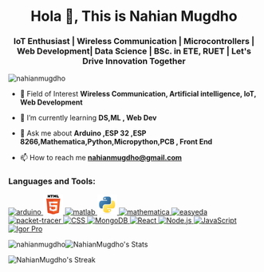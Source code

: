 
<h1 align="center">Hola 👋, This is Nahian Mugdho</h1>
<!--<h3 align="center">An Engineering Student from Rajshahi University of Engineering and Technology, Bangladesh</h3>-->
<h3 align="center">IoT Enthusiast | Wireless Communication | Microcontrollers | Web Development| Data Science | BSc. in ETE, RUET | Let's Drive Innovation Together </h3>
<p align="left"> <img src="https://komarev.com/ghpvc/?username=nahianmugdho&label=Profile%20views&color=0e75b6&style=flat" alt="nahianmugdho" /> </p>

- 🔭 Field of Interest **Wireless Communication, Artificial intelligence, IoT, Web Development**

- 🌱 I’m currently learning **DS,ML , Web Dev**

- 💬 Ask me about **Arduino ,ESP 32 ,ESP 8266,Mathematica,Python,Micropython,PCB , Front End**

- 📫 How to reach me **nahianmugdho@gmail.com**


<p align="left">
</p>

<h3 align="left">Languages and Tools:</h3>
<p align="left"> <a href="https://www.arduino.cc/" target="_blank" rel="noreferrer"> <img src="https://cdn.worldvectorlogo.com/logos/arduino-1.svg" alt="arduino" width="40" height="40"/> </a> <a href="https://www.w3.org/html/" target="_blank" rel="noreferrer"> <img src="https://raw.githubusercontent.com/devicons/devicon/master/icons/html5/html5-original-wordmark.svg" alt="html5" width="40" height="40"/> </a> <a href="https://www.mathworks.com/" target="_blank" rel="noreferrer"> <img src="https://upload.wikimedia.org/wikipedia/commons/2/21/Matlab_Logo.png" alt="matlab" width="40" height="40"/> </a> <a href="https://www.python.org" target="_blank" rel="noreferrer"> <img src="https://raw.githubusercontent.com/devicons/devicon/master/icons/python/python-original.svg" alt="python" width="40" height="40"/> </a>  <a href="https://www.wolfram.com/mathematica/" target="_blank" rel="noreferrer"> <img src="https://upload.wikimedia.org/wikipedia/commons/2/20/Mathematica_Logo.svg" alt="mathematica" width="40" height="40"/> </a></a><a href="https://easyeda.com/" target="_blank" rel="noreferrer"> <img src="https://easyeda.com/images/easyeda-thumbnail.png?id=d5ed1fe5930602975df1" alt="easyeda" width="40" height="40"/> </a>
</a><a href="https://www.netacad.com/courses/packet-tracer" target="_blank" rel="noreferrer"> <img src="https://hurbad.com/wp-content/uploads/2021/12/Cisco-Packet-Tracer.png" alt="packet-tracer" width="40" height="40"/> </a>
<a href="https://tailwindcss.com/" target="_blank" rel="noreferrer"> <img src="https://upload.wikimedia.org/wikipedia/commons/d/d5/Tailwind_CSS_Logo.svg" alt="CSS" width="40" height="40"/> </a>
<!-- MongoDB -->
<a href="https://www.mongodb.com/" target="_blank" rel="noreferrer">
  <img src="https://www.vectorlogo.zone/logos/mongodb/mongodb-icon.svg" alt="MongoDB" width="40" height="40"/>
</a>

<!-- React -->
<a href="https://reactjs.org/" target="_blank" rel="noreferrer">
  <img src="https://upload.wikimedia.org/wikipedia/commons/a/a7/React-icon.svg" alt="React" width="40" height="40"/>
</a>

<!-- Node.js -->
<a href="https://nodejs.org/" target="_blank" rel="noreferrer">
  <img src="https://upload.wikimedia.org/wikipedia/commons/d/d9/Node.js_logo.svg" alt="Node.js" width="40" height="40"/>
</a>

<!-- Igor Pro -->
<!-- JavaScript -->
<a href="https://developer.mozilla.org/en-US/docs/Web/JavaScript" target="_blank" rel="noreferrer">
  <img src="https://upload.wikimedia.org/wikipedia/commons/6/6a/JavaScript-logo.png" alt="JavaScript" width="40" height="40"/>
</a>

<!-- Igor Pro -->
<a href="https://www.wavemetrics.com/" target="_blank" rel="noreferrer">
  <img src="https://www.additive-net.de/images/software/waveMetrics/igorpro/v8/igorpro_v8_logo.png" alt="Igor Pro" width="40" height="40"/>
</a>


  
 <!-- <a href="https://ifttt.com/" target="_blank" rel="noreferrer"> <img src="https://www.vectorlogo.zone/logos/ifttt/ifttt-ar21.svg" alt="ifttt" width="40" height="40"/> </a> -->
  
  
<!--   <a href="https://seaborn.pydata.org/" target="_blank" rel="noreferrer"> <img src="https://seaborn.pydata.org/_images/logo-mark-lightbg.svg" alt="seaborn" width="40" height="40"/> </a> -->
 
<!--   </a><a href="https://micropython.org/" target="_blank" rel="noreferrer"> <img src="https://upload.wikimedia.org/wikipedia/commons/a/a7/MicroPython_new_logo.svg" alt="micropython" width="40" height="40"/> </a> -->


</p>

<p><img align="left" src="https://github-readme-stats.vercel.app/api/top-langs?username=nahianmugdho&show_icons=true&locale=en&layout=compact" alt="nahianmugdho" /></p>

![NahianMugdho's Stats](https://github-readme-stats.vercel.app/api?username=NahianMugdho&theme=vue-dark&show_icons=true&hide_border=true&count_private=true)

![NahianMugdho's Streak](https://github-readme-streak-stats.herokuapp.com/?user=NahianMugdho&theme=vue-dark&hide_border=true)
<!--<p>&nbsp;<img align="center" src="https://github-readme-stats.vercel.app/api?username=nahianmugdho&show_icons=true&locale=en" alt="nahianmugdho" /></p>

<p><img align="center" src="https://github-readme-streak-stats.herokuapp.com/?user=nahianmugdho&" alt="nahianmugdho" /></p> 
